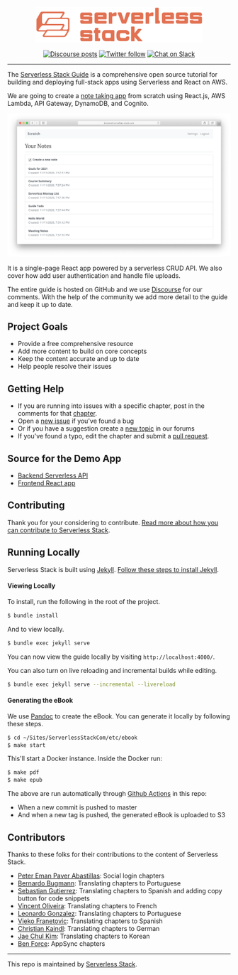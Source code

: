 <p align="center">
  <a href="https://serverless-stack.com/">
    <img alt="Serverless Stack" src="https://github.com/AnomalyInnovations/serverless-stack-com/raw/master/assets/logo-large.png" width="377" />
  </a>
</p>

<p align="center">
  <a href="https://discourse.serverless-stack.com"><img alt="Discourse posts" src="https://img.shields.io/discourse/https/discourse.serverless-stack.com/posts.svg?style=for-the-badge" /></a>
  <a href="https://twitter.com/ServerlessStack"><img alt="Twitter follow" src="https://img.shields.io/twitter/follow/serverlessstack.svg?label=twitter&style=for-the-badge" /></a>
  <a href="https://launchpass.com/serverless-stack"><img alt="Chat on Slack" src="https://img.shields.io/badge/CHAT-ON%20SLACK-brightgreen?style=for-the-badge" /></a>
</p>

------------------------------------------------------------------------------------

The [Serverless Stack Guide](https://serverless-stack.com/#guide) is a comprehensive open source tutorial for building and deploying full-stack apps using Serverless and React on AWS.

We are going to create a [note taking app](https://demo2.serverless-stack.com) from scratch using React.js, AWS Lambda, API Gateway, DynamoDB, and Cognito.

![Demo App](assets/completed-app-desktop.png)

It is a single-page React app powered by a serverless CRUD API. We also cover how add user authentication and handle file uploads.

The entire guide is hosted on GitHub and we use [Discourse][Discourse] for our comments. With the help of the community we add more detail to the guide and keep it up to date.

## Project Goals

- Provide a free comprehensive resource
- Add more content to build on core concepts
- Keep the content accurate and up to date
- Help people resolve their issues

## Getting Help

- If you are running into issues with a specific chapter, post in the comments for that [chapter][Discourse].
- Open a [new issue](../../issues/new) if you've found a bug
- Or if you have a suggestion create a [new topic][Discourse] in our forums
- If you've found a typo, edit the chapter and submit a [pull request][PR].

## Source for the Demo App

- [Backend Serverless API](https://github.com/AnomalyInnovations/serverless-stack-demo-api)
- [Frontend React app](https://github.com/AnomalyInnovations/serverless-stack-demo-client)

## Contributing

Thank you for your considering to contribute. [Read more about how you can contribute to Serverless Stack][Contributing].

## Running Locally

Serverless Stack is built using [Jekyll](https://jekyllrb.com). [Follow these steps to install Jekyll](https://jekyllrb.com/docs/installation/).

#### Viewing Locally

To install, run the following in the root of the project.

``` bash
$ bundle install
```

And to view locally.

``` bash
$ bundle exec jekyll serve
```

You can now view the guide locally by visiting `http://localhost:4000/`.

You can also turn on live reloading and incremental builds while editing.

``` bash
$ bundle exec jekyll serve --incremental --livereload
```

#### Generating the eBook

We use [Pandoc](https://pandoc.org) to create the eBook. You can generate it locally by following these steps.

``` bash
$ cd ~/Sites/ServerlessStackCom/etc/ebook
$ make start
```

This'll start a Docker instance. Inside the Docker run:

``` bash
$ make pdf
$ make epub
```

The above are run automatically through [Github Actions](https://github.com/AnomalyInnovations/serverless-stack-com/actions) in this repo:

- When a new commit is pushed to master
- And when a new tag is pushed, the generated eBook is uploaded to S3

<!--
## Sponsors

[**Sponsor Serverless Stack on GitHub**](https://github.com/sponsors/jayair) if you've found this guide useful or would like to be an official supporter. [A big thanks to our supporters](https://serverless-stack.com/sponsors.html)!
-->

## Contributors

Thanks to these folks for their contributions to the content of Serverless Stack.

- [Peter Eman Paver Abastillas](https://github.com/jatazoulja): Social login chapters
- [Bernardo Bugmann](https://github.com/bernardobugmann): Translating chapters to Portuguese
- [Sebastian Gutierrez](https://github.com/pepas24): Translating chapters to Spanish and adding copy button for code snippets
- [Vincent Oliveira](https://github.com/vincentoliveira): Translating chapters to French
- [Leonardo Gonzalez](https://github.com/leogonzalez): Translating chapters to Portuguese
- [Vieko Franetovic](https://github.com/vieko): Translating chapters to Spanish
- [Christian Kaindl](https://github.com/christiankaindl): Translating chapters to German
- [Jae Chul Kim](https://github.com/bsg-bob): Translating chapters to Korean
- [Ben Force](https://twitter.com/theBenForce): AppSync chapters

---

This repo is maintained by [Serverless Stack](https://serverless-stack.com).


[Slack]: https://launchpass.com/serverless-stack
[Discourse]: https://discourse.serverless-stack.com
[Contributing]: CONTRIBUTING.md
[PR]: ../../compare
